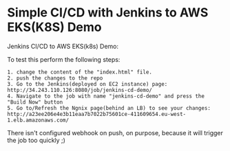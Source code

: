 # Simple CI/CD with Jenkins to AWS EKS(K8S) Demo

Jenkins CI/CD to AWS EKS(k8s) Demo:

To test this perform the following steps:

	1. change the content of the "index.html" file.
	2. push the changes to the repo
	3. Go to the Jenkins(deployed on EC2 instance) page: http://34.243.110.126:8080/job/jenkins-cd-demo/ 
	4. Navigate to the job with name "jenkins-cd-demo" and press the "Build Now" button
	5. Go to/Refresh the Ngnix page(behind an LB) to see your changes: http://a23ee206e4e3b11eaa7b7022b75601ce-411609654.eu-west-1.elb.amazonaws.com/

There isn't configured webhook on push, on purpose, because it will trigger the job too quickly ;)
